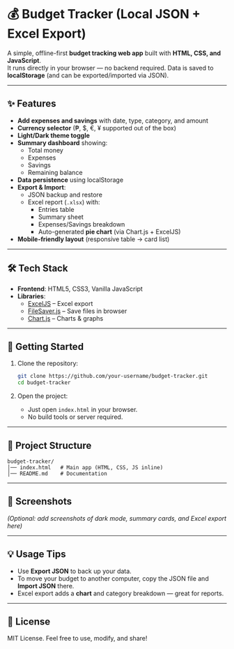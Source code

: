 # 💰 Budget Tracker (Local JSON + Excel Export)

A simple, offline-first **budget tracking web app** built with **HTML, CSS, and JavaScript**.  
It runs directly in your browser — no backend required. Data is saved to **localStorage** (and can be exported/imported via JSON).

---

## ✨ Features

- **Add expenses and savings** with date, type, category, and amount  
- **Currency selector** (₱, $, €, ¥ supported out of the box)  
- **Light/Dark theme toggle**  
- **Summary dashboard** showing:
  - Total money
  - Expenses
  - Savings
  - Remaining balance
- **Data persistence** using localStorage  
- **Export & Import**:
  - JSON backup and restore
  - Excel report (`.xlsx`) with:
    - Entries table
    - Summary sheet
    - Expenses/Savings breakdown
    - Auto-generated **pie chart** (via Chart.js + ExcelJS)
- **Mobile-friendly layout** (responsive table → card list)

---

## 🛠️ Tech Stack

- **Frontend**: HTML5, CSS3, Vanilla JavaScript  
- **Libraries**:
  - [ExcelJS](https://github.com/exceljs/exceljs) – Excel export  
  - [FileSaver.js](https://github.com/eligrey/FileSaver.js) – Save files in browser  
  - [Chart.js](https://www.chartjs.org/) – Charts & graphs  

---

## 🚀 Getting Started

1. Clone the repository:
   ```bash
   git clone https://github.com/your-username/budget-tracker.git
   cd budget-tracker

2. Open the project:

   * Just open `index.html` in your browser.
   * No build tools or server required.

---

## 📂 Project Structure

```
budget-tracker/
│── index.html   # Main app (HTML, CSS, JS inline)
│── README.md    # Documentation
```

---

## 📸 Screenshots

*(Optional: add screenshots of dark mode, summary cards, and Excel export here)*

---

## 💡 Usage Tips

* Use **Export JSON** to back up your data.
* To move your budget to another computer, copy the JSON file and **Import JSON** there.
* Excel export adds a **chart** and category breakdown — great for reports.

---

## 📜 License

MIT License.
Feel free to use, modify, and share!
